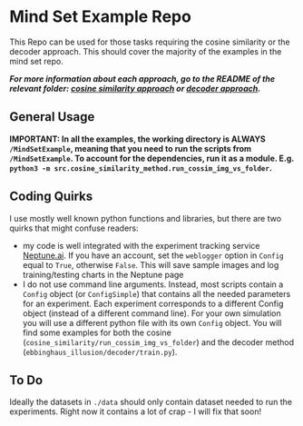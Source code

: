 # Mind Set Example Repo
This Repo can be used for those tasks requiring the cosine similarity or the decoder approach. This should cover the majority of the examples in the mind set repo.


**_For more information about each approach, go to the README of the relevant folder: [cosine similarity approach](https://github.com/ValerioB88/mind-set-example/tree/master/src/utils/cosine_similarity) or [decoder approach](https://github.com/ValerioB88/mind-set-example/tree/master/src/ebbinghaus/decoder)._**

## General Usage
**IMPORTANT: In all the examples, the working directory is ALWAYS `/MindSetExample`, meaning that you need to run the scripts from `/MindSetExample`. To account for the dependencies, run it as a module. E.g. `python3 -m src.cosine_similarity_method.run_cossim_img_vs_folder`.**



## Coding Quirks
I use mostly well known python functions and libraries, but there are two quirks that might confuse readers:
- my code is well integrated with the experiment tracking service [Neptune.ai](www.neptune.ai). If you have an account, set the `weblogger` option in `Config` equal to `True`, otherwise `False`. This will save sample images and log training/testing charts in the Neptune page
- I do not use command line arguments. Instead, most scripts contain a `Config` object (or `ConfigSimple`) that contains all the needed parameters for an experiment. Each experiment corresponds to a different Config object (instead of a different command line). For your own simulation you will use a different python file with its own `Config` object. You will find some examples for both the cosine (`cosine_similarity/run_cossim_img_vs_folder`) and the decoder method (`ebbinghaus_illusion/decoder/train.py`).


## To Do
Ideally the datasets in `./data` should only contain dataset needed to run the experiments. Right now it contains a lot of crap - I will fix that soon! 